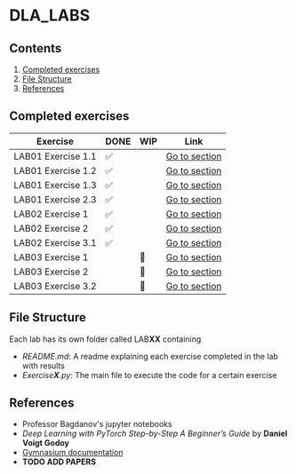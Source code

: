 # DLA_LABS

## Contents

1. [Completed exercises](#completed-exercises)
2. [File Structure](#file-structure)
3. [References](#references)

## Completed exercises

|  Exercise   | DONE  | WIP | Link |
|-----|---|---|---|
| LAB01 Exercise 1.1 | ✅ | | [Go to section](LAB01/README.md#exercise-11---simple-mlp)|
| LAB01 Exercise 1.2 | ✅ | | [Go to section](LAB01/README.md#exercise-12---mlp--residual-connections)|
| LAB01 Exercise 1.3 | ✅ | |[Go to section](LAB01/README.md#exercise-13---cnn)|
| LAB01 Exercise 2.3 | ✅ |  |[Go to section](LAB01/README.md#exercise-23---explain-the-predictions-of-a-cnn)|
| LAB02 Exercise 1 | ✅  |  |[Go to section](LAB02/README.md)|
| LAB02 Exercise 2 | ✅  |  |[Go to section](LAB02/README.md)|
| LAB02 Exercise 3.1 | ✅  |  |[Go to section](LAB02/README.md)|
| LAB03 Exercise 1 |  | 🔁 |[Go to section](LAB03/README.md)|
| LAB03 Exercise 2 |  | 🔁 |[Go to section](LAB03/README.md)|
| LAB03 Exercise 3.2 |  | 🔁 |[Go to section](LAB03/README.md)|

## File Structure

Each lab has its own folder called LAB**XX** containing

- _README.md_: A readme explaining each exercise completed in the lab with results
- _Exercise**X**.py_: The main file to execute the code for a certain exercise

## References

- Professor Bagdanov's jupyter notebooks
- _Deep Learning with PyTorch Step-by-Step A Beginner’s Guide_ by **Daniel
Voigt Godoy**
- [Gymnasium documentation](https://gymnasium.farama.org)
- **TODO ADD PAPERS**
